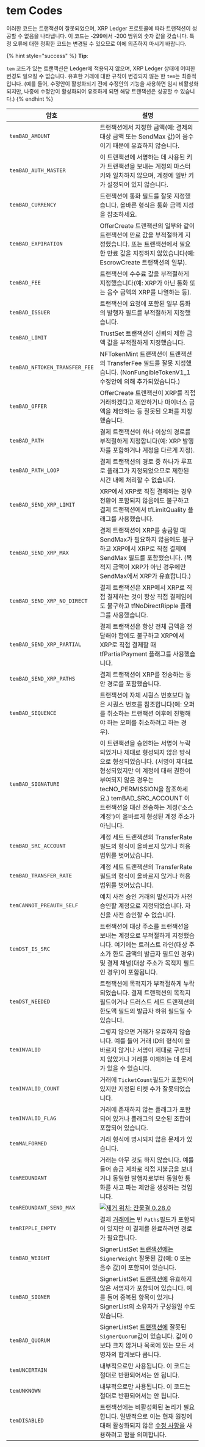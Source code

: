 # tem Codes

이러한 코드는 트랜잭션이 잘못되었으며, XRP Ledger 프로토콜에 따라 트랜잭션이 성공할 수 없음을 나타냅니다. 이 코드는 -299에서 -200 범위의 숫자 값을 갖습니다. 특정 오류에 대한 정확한 코드는 변경될 수 있으므로 이에 의존하지 마시기 바랍니다.

{% hint style="success" %}
**Tip**:

`tem` 코드가 있는 트랜잭션은 Ledger에 적용되지 않으며, XRP Ledger 상태에 어떠한 변경도 일으킬 수 없습니다. 유효한 거래에 대한 규칙이 변경되지 않는 한 `tem`는 최종적입니다. (예를 들어, 수정안이 활성화되기 전에 수정안의 기능을 사용하면 임시 비활성화되지만, 나중에 수정안이 활성화되어 유효하게 되면 해당 트랜잭션은 성공할 수 있습니다.)
{% endhint %}

| 암호                            | 설명                                                                                                                                                                                            |
| ----------------------------- | --------------------------------------------------------------------------------------------------------------------------------------------------------------------------------------------- |
| `temBAD_AMOUNT`               | 트랜잭션에서 지정한 금액(예: 결제의 대상 금액 또는 SendMax 값)이 음수이기 때문에 유효하지 않습니다.                                                                                                                                 |
| `temBAD_AUTH_MASTER`          | 이 트랜잭션에 서명하는 데 사용된 키가 트랜잭션을 보내는 계정의 마스터 키와 일치하지 않으며, 계정에 일반 키가 설정되어 있지 않습니다.                                                                                                                  |
| `temBAD_CURRENCY`             | 트랜잭션이 통화 필드를 잘못 지정했습니다. 올바른 형식은 통화 금액 지정을 참조하세요.                                                                                                                                              |
| `temBAD_EXPIRATION`           | OfferCreate 트랜잭션의 일부와 같이 트랜잭션이 만료 값을 부적절하게 지정했습니다. 또는 트랜잭션에서 필요한 만료 값을 지정하지 않았습니다(예: EscrowCreate 트랜잭션의 일부).                                                                                  |
| `temBAD_FEE`                  | 트랜잭션이 수수료 값을 부적절하게 지정했습니다(예: XRP가 아닌 통화 또는 음수 금액의 XRP를 나열하는 등).                                                                                                                               |
| `temBAD_ISSUER`               | 트랜잭션이 요청에 포함된 일부 통화의 발행자 필드를 부적절하게 지정했습니다.                                                                                                                                                    |
| `temBAD_LIMIT`                | TrustSet 트랜잭션이 신뢰의 제한 금액 값을 부적절하게 지정했습니다.                                                                                                                                                     |
| `temBAD_NFTOKEN_TRANSFER_FEE` | NFTokenMint 트랜잭션이 트랜잭션의 TransferFee 필드를 잘못 지정했습니다. (NonFungibleTokenV1\_1 수정안에 의해 추가되었습니다.)                                                                                                   |
| `temBAD_OFFER`                | OfferCreate 트랜잭션이 XRP를 직접 거래하겠다고 제안하거나 마이너스 금액을 제안하는 등 잘못된 오퍼를 지정했습니다.                                                                                                                        |
| `temBAD_PATH`                 | 결제 트랜잭션이 하나 이상의 경로를 부적절하게 지정합니다(예: XRP 발행자를 포함하거나 계정을 다르게 지정).                                                                                                                                |
| `temBAD_PATH_LOOP`            | 결제 트랜잭션의 경로 중 하나가 루프로 플래그가 지정되었으므로 제한된 시간 내에 처리할 수 없습니다.                                                                                                                                      |
| `temBAD_SEND_XRP_LIMIT`       | XRP에서 XRP로 직접 결제하는 경우 전환이 포함되지 않음에도 불구하고 결제 트랜잭션에서 tfLimitQuality 플래그를 사용했습니다.                                                                                                                |
| `temBAD_SEND_XRP_MAX`         | 결제 트랜잭션이 XRP를 송금할 때 SendMax가 필요하지 않음에도 불구하고 XRP에서 XRP로 직접 결제에 SendMax 필드를 포함했습니다. (목적지 금액이 XRP가 아닌 경우에만 SendMax에서 XRP가 유효합니다.)                                                                |
| `temBAD_SEND_XRP_NO_DIRECT`   | 결제 트랜잭션은 XRP에서 XRP로 직접 결제하는 것이 항상 직접 결제임에도 불구하고 tfNoDirectRipple 플래그를 사용했습니다.                                                                                                                 |
| `temBAD_SEND_XRP_PARTIAL`     | 결제 트랜잭션은 항상 전체 금액을 전달해야 함에도 불구하고 XRP에서 XRP로 직접 결제할 때 tfPartialPayment 플래그를 사용했습니다.                                                                                                            |
| `temBAD_SEND_XRP_PATHS`       | 결제 트랜잭션이 XRP를 전송하는 동안 경로를 포함했습니다.                                                                                                                                                             |
| `temBAD_SEQUENCE`             | 트랜잭션이 자체 시퀀스 번호보다 높은 시퀀스 번호를 참조합니다(예: 오퍼를 취소하는 트랜잭션 이후에 진행해야 하는 오퍼를 취소하려고 하는 경우).                                                                                                             |
| `temBAD_SIGNATURE`            | 이 트랜잭션을 승인하는 서명이 누락되었거나 제대로 형성되지 않은 방식으로 형성되었습니다. (서명이 제대로 형성되었지만 이 계정에 대해 권한이 부여되지 않은 경우는 tecNO\_PERMISSION을 참조하세요.) temBAD\_SRC\_ACCOUNT 이 트랜잭션을 대신 전송하는 계정('소스 계정')이 올바르게 형성된 계정 주소가 아닙니다. |
| `temBAD_SRC_ACCOUNT`          | 계정 세트 트랜잭션의 TransferRate 필드의 형식이 올바르지 않거나 허용 범위를 벗어났습니다.                                                                                                                                      |
| `temBAD_TRANSFER_RATE`        | 계정 세트 트랜잭션의 TransferRate 필드의 형식이 올바르지 않거나 허용 범위를 벗어났습니다.                                                                                                                                      |
| `temCANNOT_PREAUTH_SELF`      | 예치 사전 승인 거래의 발신자가 사전 승인할 계정으로 지정되었습니다. 자신을 사전 승인할 수 없습니다.                                                                                                                                     |
| `temDST_IS_SRC`               | 트랜잭션이 대상 주소를 트랜잭션을 보내는 계정으로 부적절하게 지정했습니다. 여기에는 트러스트 라인(대상 주소가 한도 금액의 발급자 필드인 경우) 및 결제 채널(대상 주소가 목적지 필드인 경우)이 포함됩니다.                                                                           |
| `temDST_NEEDED`               | 트랜잭션에 목적지가 부적절하게 누락되었습니다. 결제 트랜잭션의 목적지 필드이거나 트러스트 세트 트랜잭션의 한도액 필드의 발급자 하위 필드일 수 있습니다.                                                                                                         |
| `temINVALID`                  | 그렇지 않으면 거래가 유효하지 않습니다. 예를 들어 거래 ID의 형식이 올바르지 않거나 서명이 제대로 구성되지 않았거나 거래를 이해하는 데 문제가 있을 수 있습니다.                                                                                                  |
| `temINVALID_COUNT`            | 거래에 `TicketCount`필드가 포함되어 있지만 지정된 티켓 수가 잘못되었습니다.                                                                                                                                              |
| `temINVALID_FLAG`             | 거래에 존재하지 않는 플래그가 포함되어 있거나 플래그의 모순된 조합이 포함되어 있습니다.                                                                                                                                             |
| `temMALFORMED`                | 거래 형식에 명시되지 않은 문제가 있습니다.                                                                                                                                                                      |
| `temREDUNDANT`                | 거래는 아무 것도 하지 않습니다. 예를 들어 송금 계좌로 직접 지불금을 보내거나 동일한 발행자로부터 동일한 통화를 사고 파는 제안을 생성하는 것입니다.                                                                                                          |
| `temREDUNDANT_SEND_MAX`       | [![제거 위치: 잔물결 0.28.0](https://img.shields.io/badge/Removed%20in-rippled%200.28.0-red.svg) ](https://github.com/ripple/rippled/releases/tag/0.28.0)                                            |
| `temRIPPLE_EMPTY`             | 결제 [거래에는](https://xrpl.org/payment.html) 빈 `Paths`필드가 포함되어 있지만 이 결제를 완료하려면 경로가 필요합니다.                                                                                                         |
| `temBAD_WEIGHT`               | SignerListSet [트랜잭션에는](https://xrpl.org/signerlistset.html)`SignerWeight` 잘못된 값(예: 0 또는 음수 값)이 포함되어 있습니다.                                                                                     |
| `temBAD_SIGNER`               | SignerListSet [트랜잭션에](https://xrpl.org/signerlistset.html) 유효하지 않은 서명자가 포함되어 있습니다. 예를 들어 중복된 항목이 있거나 SignerList의 소유자가 구성원일 수도 있습니다.                                                           |
| `temBAD_QUORUM`               | SignerListSet [트랜잭션에](https://xrpl.org/signerlistset.html) 잘못된 `SignerQuorum`값이 있습니다. 값이 0보다 크지 않거나 목록에 있는 모든 서명자의 합계보다 큽니다.                                                                  |
| `temUNCERTAIN`                | 내부적으로만 사용됩니다. 이 코드는 절대로 반환되어서는 안 됩니다.                                                                                                                                                         |
| `temUNKNOWN`                  | 내부적으로만 사용됩니다. 이 코드는 절대로 반환되어서는 안 됩니다.                                                                                                                                                         |
| `temDISABLED`                 | 트랜잭션에는 비활성화된 논리가 필요합니다. 일반적으로 이는 현재 원장에 대해 활성화되지 않은 [수정 사항을](https://xrpl.org/amendments.html) 사용하려고 함을 의미합니다.                                                                                |
